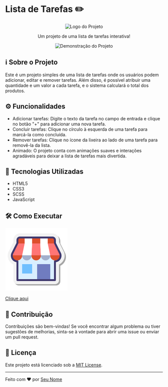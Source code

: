 # Lista de Tarefas ✏️

<div align="center">
  <img src="https://gustavofontenele1.github.io/Crie-sua-lista-de-compras/blob/main/assets/logo.png" alt="Logo do Projeto" width="200" height="200">
</div>

<p align="center">Um projeto de uma lista de tarefas interativa!</p>

<div align="center">
  <img src="https://github.com/seu-usuario/nome-do-repositorio/blob/main/assets/demo.gif" alt="Demonstração do Projeto">
</div>

## ℹ️ Sobre o Projeto

Este é um projeto simples de uma lista de tarefas onde os usuários podem adicionar, editar e remover tarefas. Além disso, é possível atribuir uma quantidade e um valor a cada tarefa, e o sistema calculará o total dos produtos.

## ⚙️ Funcionalidades

- Adicionar tarefas: Digite o texto da tarefa no campo de entrada e clique no botão "+" para adicionar uma nova tarefa.
- Concluir tarefas: Clique no círculo à esquerda de uma tarefa para marcá-la como concluída.
- Remover tarefas: Clique no ícone da lixeira ao lado de uma tarefa para removê-la da lista.
- Animado: O projeto conta com animações suaves e interações agradáveis para deixar a lista de tarefas mais divertida.

## 🚀 Tecnologias Utilizadas

- HTML5
- CSS3
- SCSS
- JavaScript

## 🛠️ Como Executar

<img src="assets/img/icons8-mercado.gif" alt="Link para o GitHub Pages" class="animated-link">
<a href="https://gustavofontenele1.github.io/Crie-sua-lista-de-compras/" target="_blank" rel="noopener noreferrer">
  <p>Clique aqui</p>
</a>

## 🤝 Contribuição

Contribuições são bem-vindas! Se você encontrar algum problema ou tiver sugestões de melhorias, sinta-se à vontade para abrir uma issue ou enviar um pull request.

## 📝 Licença

Este projeto está licenciado sob a [MIT License](LICENSE).

---

Feito com ❤️ por [Seu Nome](https://github.com/seu-usuario)

